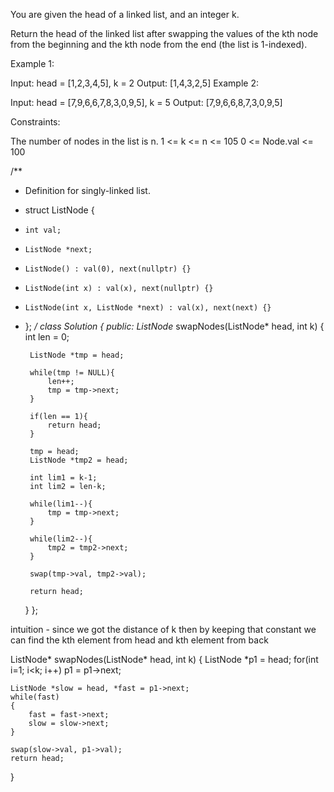 You are given the head of a linked list, and an integer k.

Return the head of the linked list after swapping the values of the kth node from the beginning and the kth node from the end (the list is 1-indexed).

 

Example 1:


Input: head = [1,2,3,4,5], k = 2
Output: [1,4,3,2,5]
Example 2:

Input: head = [7,9,6,6,7,8,3,0,9,5], k = 5
Output: [7,9,6,6,8,7,3,0,9,5]
 

Constraints:

The number of nodes in the list is n.
1 <= k <= n <= 105
0 <= Node.val <= 100


/**
 * Definition for singly-linked list.
 * struct ListNode {
 *     int val;
 *     ListNode *next;
 *     ListNode() : val(0), next(nullptr) {}
 *     ListNode(int x) : val(x), next(nullptr) {}
 *     ListNode(int x, ListNode *next) : val(x), next(next) {}
 * };
 */
class Solution {
public:
    ListNode* swapNodes(ListNode* head, int k) {
        int len = 0;
        
        ListNode *tmp = head;
        
        while(tmp != NULL){
            len++;
            tmp = tmp->next;
        }
        
        if(len == 1){
            return head;
        }
        
        tmp = head;
        ListNode *tmp2 = head;
        
        int lim1 = k-1;
        int lim2 = len-k;
        
        while(lim1--){
            tmp = tmp->next;
        }
        
        while(lim2--){
            tmp2 = tmp2->next;
        }
        
        swap(tmp->val, tmp2->val);
        
        return head;
    }
};

intuition - since we got the distance of k then by keeping that constant we can
            find the kth element from head and kth element from back

ListNode* swapNodes(ListNode* head, int k) 
{
    ListNode *p1 = head;
    for(int i=1; i<k; i++)
        p1 = p1->next;
    
    ListNode *slow = head, *fast = p1->next;
    while(fast)
    {
        fast = fast->next;
        slow = slow->next;
    }
    
    swap(slow->val, p1->val);
    return head;
} 